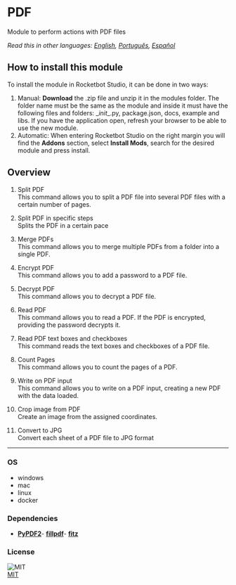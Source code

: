 # PDF
  
Module to perform actions with PDF files  

*Read this in other languages: [English](README.md), [Português](README.pr.md), [Español](README.es.md)*

## How to install this module
  
To install the module in Rocketbot Studio, it can be done in two ways:
1. Manual: __Download__ the .zip file and unzip it in the modules folder. The folder name must be the same as the module and inside it must have the following files and folders: \__init__.py, package.json, docs, example and libs. If you have the application open, refresh your browser to be able to use the new module.
2. Automatic: When entering Rocketbot Studio on the right margin you will find the **Addons** section, select **Install Mods**, search for the desired module and press install.  


## Overview


1. Split PDF  
This command allows you to split a PDF file into several PDF files with a certain number of pages.

2. Split PDF in specific steps  
Splits the PDF in a certain pace

3. Merge PDFs  
This command allows you to merge multiple PDFs from a folder into a single PDF.

4. Encrypt PDF  
This command allows you to add a password to a PDF file.

5. Decrypt PDF  
This command allows you to decrypt a PDF file.

6. Read PDF  
This command allows you to read a PDF. If the PDF is encrypted, providing the password decrypts it.

7. Read PDF text boxes and checkboxes  
This command reads the text boxes and checkboxes of a PDF file.

8. Count Pages  
This command allows you to count the pages of a PDF.

9. Write on PDF input  
This command allows you to write on a PDF input, creating a new PDF with the data loaded.

10. Crop image from PDF  
Create an image from the assigned coordinates.

11. Convert to JPG  
Convert each sheet of a PDF file to JPG format





----
### OS

- windows
- mac
- linux
- docker

### Dependencies
- [**PyPDF2**](https://pypi.org/project/PyPDF2/)- [**fillpdf**](https://pypi.org/project/fillpdf/)- [**fitz**](https://pypi.org/project/fitz/)
### License
  
![MIT](https://camo.githubusercontent.com/107590fac8cbd65071396bb4d04040f76cde5bde/687474703a2f2f696d672e736869656c64732e696f2f3a6c6963656e73652d6d69742d626c75652e7376673f7374796c653d666c61742d737175617265)  
[MIT](http://opensource.org/licenses/mit-license.ph)